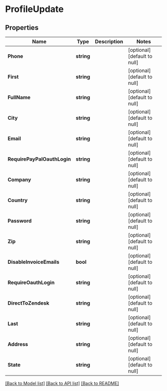 # ProfileUpdate

## Properties
Name | Type | Description | Notes
------------ | ------------- | ------------- | -------------
**Phone** | **string** |  | [optional] [default to null]
**First** | **string** |  | [optional] [default to null]
**FullName** | **string** |  | [optional] [default to null]
**City** | **string** |  | [optional] [default to null]
**Email** | **string** |  | [optional] [default to null]
**RequirePayPalOauthLogin** | **string** |  | [optional] [default to null]
**Company** | **string** |  | [optional] [default to null]
**Country** | **string** |  | [optional] [default to null]
**Password** | **string** |  | [optional] [default to null]
**Zip** | **string** |  | [optional] [default to null]
**DisableInvoiceEmails** | **bool** |  | [optional] [default to null]
**RequireOauthLogin** | **string** |  | [optional] [default to null]
**DirectToZendesk** | **string** |  | [optional] [default to null]
**Last** | **string** |  | [optional] [default to null]
**Address** | **string** |  | [optional] [default to null]
**State** | **string** |  | [optional] [default to null]

[[Back to Model list]](../README.md#documentation-for-models) [[Back to API list]](../README.md#documentation-for-api-endpoints) [[Back to README]](../README.md)


